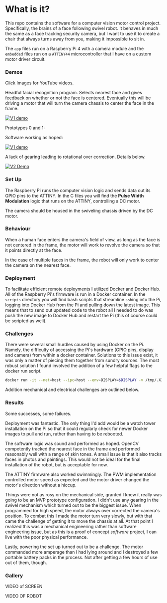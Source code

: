 # What is it?

This repo contains the software for a computer vision motor control project. Specifically, the brains of a face following swivel robot. It behaves in much the same as a face tracking security camera, but I want to use it to create a chair that always turns away from you, making it impossible to sit in.

The `app` files run on a Raspberry Pi 4 with a camera module and the `embedded` files run on a `ATTINY44` microcontroller that I have on a custom motor driver circuit.



### Demos

Click Images for YouTube videos.



Headful facial recognition program. Selects nearest face and gives feedback on whether or not the face is centered. Eventually this will be driving a motor that will turn the camera chassis to center the face in the frame.



[![V1 demo](https://img.youtube.com/vi/e4jM0XnvpGQ/0.jpg)](https://youtu.be/e4jM0XnvpGQ)



Prototypes 0 and 1:

Software working as hoped:

[![V1 demo](https://img.youtube.com/vi/YnwGxl61sro/0.jpg)](https://youtu.be/YnwGxl61sro)



A lack of gearing leading to rotational over correction. Details below.

[![V2 Demo](https://img.youtube.com/vi/V6gQ_h0EiO8/0.jpg)](https://youtu.be/V6gQ_h0EiO8)



### Set Up

The Raspberry Pi runs the computer vision logic and sends data out its GPIO pins to the ATTINY. In the C files you will find the **Pulse Width Modulation** logic that runs on the ATTINY, controlling a DC motor.

The camera should be housed in the swiveling chassis driven by the DC motor. 



### Behaviour

When a human face enters the camera's field of view, as long as the face is not centered in the frame, the motor will work to revolve the camera so that it points directly at the face. 

In the case of multiple faces in the frame, the robot will only work to center the camera on the nearest face. 



### Deployment

To facilitate efficient remote deployments I utilized Docker and Docker Hub. All of the Raspberry Pi's firmware is run in a Docker container. In the `scripts` directory you will find bash scripts that streamline `ssh`ing into the Pi, logging into Docker Hub from the Pi and pulling down the latest image. This means that to send out updated code to the robot all I needed to do was push the new image to Docker Hub and restart the Pi (this of course could be scripted as well).



### Challenges

There were several small hurdles caused by using Docker on the Pi. Namely, the difficulty of accessing the Pi's hardware (GPIO pins, display and camera) from within a docker container. Solutions to this issue exist, it was only a matter of piecing them together from sundry sources. The most robust solution I found involved the addition of a few helpful flags to the docker run script.

```bash
docker run -it --net=host --ipc=host --env=DISPLAY=$DISPLAY -v /tmp/.X11-unix:/.X11-unix --device /dev/video0:/dev/video0 --device /dev/gpiomem dmahon10/adversarial_chair:latest'
```

Addition mechanical and electrical challenges are outlined below.



### Results

Some successes, some failures. 

Deployment was fantastic. The only thing I'd add would be a watch tower installation on the Pi so that it could regularly check for newer Docker images to pull and run, rather than having to be rebooted. 

The software logic was sound and performed as hoped. OpenCV competently tracked the nearest face in the frame and performed reasonably well with a range of skin tones. A small issue is that it also tracks faces in photos and paintings. This would not be ideal for the final installation of the robot, but is acceptable for now. 

The ATTINY firmware also worked swimmingly. The PWM implementation controlled motor speed as expected and the motor driver changed the motor's direction without a hiccup. 

Things were not as rosy on the mechanical side, granted I knew it really was going to be an MVP prototype configuration. I didn't use any gearing in the swivel mechanism which turned out to be the biggest issue. When programmed for high speed, the motor always over corrected the camera's position. To combat this I made the motor turn very slowly, but with that came the challenge of getting it to move the chassis at all. At that point I realized this was a mechanical engineering rather than software engineering issue, but as this is a proof of concept *software* project, I can live with the poor physical performance.

Lastly, powering the set up turned out to be a challenge. The motor commanded more amperage than I had lying around and I destroyed a few portable  battery packs in the process. Not after getting a few hours of use out of them, though. 



### Gallery



VIDEO of SCREEN



VIDEO OF ROBOT









